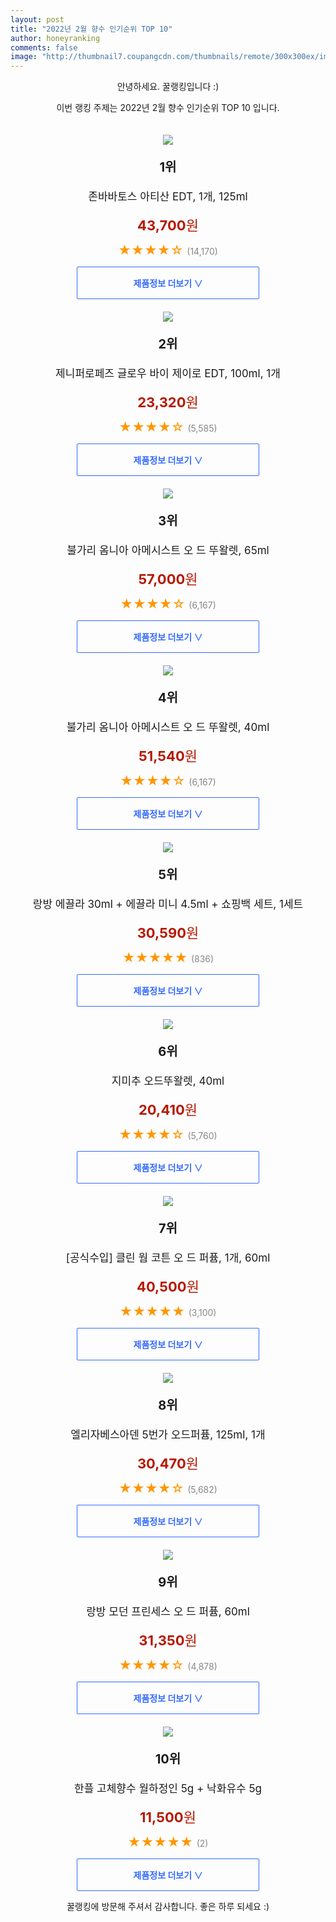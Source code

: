 ```yaml
--- 
layout: post 
title: "2022년 2월 향수 인기순위 TOP 10" 
author: honeyranking 
comments: false 
image: "http://thumbnail7.coupangcdn.com/thumbnails/remote/300x300ex/image/retail/images/9275833929793056-aaa94a6d-56c0-4241-8305-88817e29e05a.jpg" 
--- 
```

<p style="text-align: center;">안녕하세요. 꿀랭킹입니다 :)</p> <p style="text-align: center;">이번 랭킹 주제는 2022년 2월 향수 인기순위 TOP 10 입니다.</p><center><img src="http://thumbnail7.coupangcdn.com/thumbnails/remote/300x300ex/image/retail/images/9275833929793056-aaa94a6d-56c0-4241-8305-88817e29e05a.jpg" style="margin-top:20px" /></center> <p style="text-align: center; font-size: 20px"><b>1위</b></p> <p style="text-align: center; font-size: 17px">존바바토스 아티산 EDT, 1개, 125ml</p> <p style="text-align: center;"><span style="color: #b61800; font-size: 22px;"><b>43,700</b>원</span></p> <p style="text-align: center;"><span style="color: #ff9600; font-size: 20px;">★★★★☆ </span><span style="color: #878787;">(14,170)</span></p> <center><a href="https://link.coupang.com/a/jGQBy"> <div style="font-size: 14px; display: inline-block; padding: 15px 90px; color: #346aff; border-radius: 2px; border: 1px solid #346aff; cursor: pointer;"><b>제품정보 더보기 &or;</b></div> </a></center><center><img src="http://thumbnail9.coupangcdn.com/thumbnails/remote/300x300ex/image/product/image/vendoritem/2019/02/15/3000049747/cc8bc608-eab4-48ba-98a0-66e64ebfc29f.jpg" style="margin-top:20px" /></center> <p style="text-align: center; font-size: 20px"><b>2위</b></p> <p style="text-align: center; font-size: 17px">제니퍼로페즈 글로우 바이 제이로 EDT, 100ml, 1개</p> <p style="text-align: center;"><span style="color: #b61800; font-size: 22px;"><b>23,320</b>원</span></p> <p style="text-align: center;"><span style="color: #ff9600; font-size: 20px;">★★★★☆ </span><span style="color: #878787;">(5,585)</span></p> <center><a href="undefined"> <div style="font-size: 14px; display: inline-block; padding: 15px 90px; color: #346aff; border-radius: 2px; border: 1px solid #346aff; cursor: pointer;"><b>제품정보 더보기 &or;</b></div> </a></center><center><img src="http://thumbnail9.coupangcdn.com/thumbnails/remote/300x300ex/image/vendor_inventory/f8aa/21d319b5ce240b7868f8591700d5cf0c113757c929391deca5dce3060cef.jpg" style="margin-top:20px" /></center> <p style="text-align: center; font-size: 20px"><b>3위</b></p> <p style="text-align: center; font-size: 17px">불가리 옴니아 아메시스트 오 드 뚜왈렛, 65ml</p> <p style="text-align: center;"><span style="color: #b61800; font-size: 22px;"><b>57,000</b>원</span></p> <p style="text-align: center;"><span style="color: #ff9600; font-size: 20px;">★★★★☆ </span><span style="color: #878787;">(6,167)</span></p> <center><a href="https://link.coupang.com/a/jGQBz"> <div style="font-size: 14px; display: inline-block; padding: 15px 90px; color: #346aff; border-radius: 2px; border: 1px solid #346aff; cursor: pointer;"><b>제품정보 더보기 &or;</b></div> </a></center><center><img src="http://thumbnail6.coupangcdn.com/thumbnails/remote/300x300ex/image/product/image/vendoritem/2019/02/14/3000259871/3d3f1007-98a5-400b-ae77-b8bfaeddc767.jpg" style="margin-top:20px" /></center> <p style="text-align: center; font-size: 20px"><b>4위</b></p> <p style="text-align: center; font-size: 17px">불가리 옴니아 아메시스트 오 드 뚜왈렛, 40ml</p> <p style="text-align: center;"><span style="color: #b61800; font-size: 22px;"><b>51,540</b>원</span></p> <p style="text-align: center;"><span style="color: #ff9600; font-size: 20px;">★★★★☆ </span><span style="color: #878787;">(6,167)</span></p> <center><a href="https://link.coupang.com/a/jGQBA"> <div style="font-size: 14px; display: inline-block; padding: 15px 90px; color: #346aff; border-radius: 2px; border: 1px solid #346aff; cursor: pointer;"><b>제품정보 더보기 &or;</b></div> </a></center><center><img src="http://thumbnail6.coupangcdn.com/thumbnails/remote/300x300ex/image/retail/images/2019/11/04/10/2/f7603c92-4f8b-4e8f-a173-79f6288df184.jpg" style="margin-top:20px" /></center> <p style="text-align: center; font-size: 20px"><b>5위</b></p> <p style="text-align: center; font-size: 17px">랑방 에끌라 30ml + 에끌라 미니 4.5ml + 쇼핑백 세트, 1세트</p> <p style="text-align: center;"><span style="color: #b61800; font-size: 22px;"><b>30,590</b>원</span></p> <p style="text-align: center;"><span style="color: #ff9600; font-size: 20px;">★★★★★ </span><span style="color: #878787;">(836)</span></p> <center><a href="https://link.coupang.com/a/jGQBB"> <div style="font-size: 14px; display: inline-block; padding: 15px 90px; color: #346aff; border-radius: 2px; border: 1px solid #346aff; cursor: pointer;"><b>제품정보 더보기 &or;</b></div> </a></center><center><img src="http://thumbnail8.coupangcdn.com/thumbnails/remote/300x300ex/image/product/image/vendoritem/2018/10/25/3000058703/f5513751-89d6-475b-9627-344748be987e.jpg" style="margin-top:20px" /></center> <p style="text-align: center; font-size: 20px"><b>6위</b></p> <p style="text-align: center; font-size: 17px">지미추 오드뚜왈렛, 40ml</p> <p style="text-align: center;"><span style="color: #b61800; font-size: 22px;"><b>20,410</b>원</span></p> <p style="text-align: center;"><span style="color: #ff9600; font-size: 20px;">★★★★☆ </span><span style="color: #878787;">(5,760)</span></p> <center><a href="undefined"> <div style="font-size: 14px; display: inline-block; padding: 15px 90px; color: #346aff; border-radius: 2px; border: 1px solid #346aff; cursor: pointer;"><b>제품정보 더보기 &or;</b></div> </a></center><center><img src="http://thumbnail6.coupangcdn.com/thumbnails/remote/300x300ex/image/retail/images/10776706624707308-ef858ef9-2317-4228-890d-14f738e7d7a9.jpg" style="margin-top:20px" /></center> <p style="text-align: center; font-size: 20px"><b>7위</b></p> <p style="text-align: center; font-size: 17px">[공식수입] 클린 웜 코튼 오 드 퍼퓸, 1개, 60ml</p> <p style="text-align: center;"><span style="color: #b61800; font-size: 22px;"><b>40,500</b>원</span></p> <p style="text-align: center;"><span style="color: #ff9600; font-size: 20px;">★★★★★ </span><span style="color: #878787;">(3,100)</span></p> <center><a href="undefined"> <div style="font-size: 14px; display: inline-block; padding: 15px 90px; color: #346aff; border-radius: 2px; border: 1px solid #346aff; cursor: pointer;"><b>제품정보 더보기 &or;</b></div> </a></center><center><img src="http://thumbnail9.coupangcdn.com/thumbnails/remote/300x300ex/image/product/image/vendoritem/2019/02/28/3000261227/eaed220a-c789-4a25-9fd7-57166ea2cac3.jpg" style="margin-top:20px" /></center> <p style="text-align: center; font-size: 20px"><b>8위</b></p> <p style="text-align: center; font-size: 17px">엘리자베스아덴 5번가 오드퍼퓸, 125ml, 1개</p> <p style="text-align: center;"><span style="color: #b61800; font-size: 22px;"><b>30,470</b>원</span></p> <p style="text-align: center;"><span style="color: #ff9600; font-size: 20px;">★★★★☆ </span><span style="color: #878787;">(5,682)</span></p> <center><a href="undefined"> <div style="font-size: 14px; display: inline-block; padding: 15px 90px; color: #346aff; border-radius: 2px; border: 1px solid #346aff; cursor: pointer;"><b>제품정보 더보기 &or;</b></div> </a></center><center><img src="http://thumbnail10.coupangcdn.com/thumbnails/remote/300x300ex/image/product/image/vendoritem/2019/05/23/3834454904/e763930b-8af1-47b0-b75d-ae62dc933ae3.jpg" style="margin-top:20px" /></center> <p style="text-align: center; font-size: 20px"><b>9위</b></p> <p style="text-align: center; font-size: 17px">랑방 모던 프린세스 오 드 퍼퓸, 60ml</p> <p style="text-align: center;"><span style="color: #b61800; font-size: 22px;"><b>31,350</b>원</span></p> <p style="text-align: center;"><span style="color: #ff9600; font-size: 20px;">★★★★☆ </span><span style="color: #878787;">(4,878)</span></p> <center><a href="undefined"> <div style="font-size: 14px; display: inline-block; padding: 15px 90px; color: #346aff; border-radius: 2px; border: 1px solid #346aff; cursor: pointer;"><b>제품정보 더보기 &or;</b></div> </a></center><center><img src="http://thumbnail8.coupangcdn.com/thumbnails/remote/300x300ex/image/retail/images/152720580921970-efd28466-36e4-4e5f-b99a-7feb58847da6.png" style="margin-top:20px" /></center> <p style="text-align: center; font-size: 20px"><b>10위</b></p> <p style="text-align: center; font-size: 17px">한플 고체향수 월하정인 5g + 낙화유수 5g</p> <p style="text-align: center;"><span style="color: #b61800; font-size: 22px;"><b>11,500</b>원</span></p> <p style="text-align: center;"><span style="color: #ff9600; font-size: 20px;">★★★★★ </span><span style="color: #878787;">(2)</span></p> <center><a href="https://link.coupang.com/a/jGQBC"> <div style="font-size: 14px; display: inline-block; padding: 15px 90px; color: #346aff; border-radius: 2px; border: 1px solid #346aff; cursor: pointer;"><b>제품정보 더보기 &or;</b></div> </a></center> <p style="text-align: center;">꿀랭킹에 방문해 주셔서 감사합니다. 좋은 하루 되세요 :)</p>
